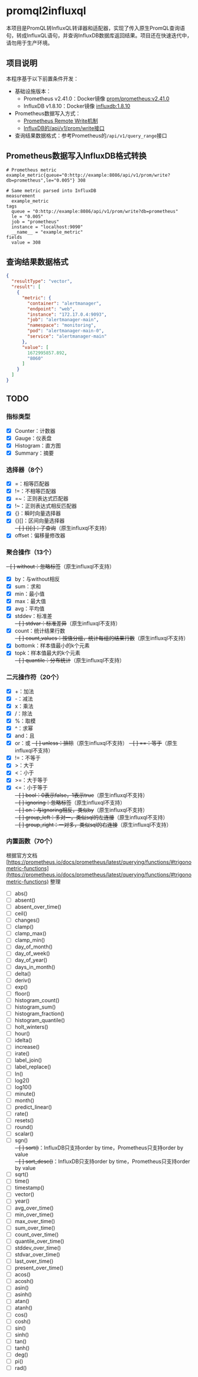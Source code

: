 # promql2influxql
本项目是PromQL转InfluxQL转译器和适配器，实现了传入原生PromQL查询语句，转成InfluxQL语句，并查询InfluxDB数据库返回结果。项目还在快速迭代中，请勿用于生产环境。

## 项目说明
本程序基于以下前置条件开发：
- 基础设施版本：
  - Prometheus v2.41.0：Docker镜像 [prom/prometheus:v2.41.0](https://hub.docker.com/r/prom/prometheus)
  - InfluxDB v1.8.10：Docker镜像 [influxdb:1.8.10](https://hub.docker.com/_/influxdb)
- Prometheus数据写入方式：
  - [Prometheus Remote Write机制](https://prometheus.io/docs/prometheus/latest/configuration/configuration/#remote_write)
  - [InfluxDB的/api/v1/prom/write接口](https://docs.influxdata.com/influxdb/v1.8/supported_protocols/prometheus/)
- 查询结果数据格式：参考Prometheus的`/api/v1/query_range`接口

## Prometheus数据写入InfluxDB格式转换
```shell
# Prometheus metric
example_metric{queue="0:http://example:8086/api/v1/prom/write?db=prometheus",le="0.005"} 308

# Same metric parsed into InfluxDB
measurement
  example_metric
tags
  queue = "0:http://example:8086/api/v1/prom/write?db=prometheus"
  le = "0.005"
  job = "prometheus"
  instance = "localhost:9090"
  __name__ = "example_metric"
fields
  value = 308
```

## 查询结果数据格式
```json
{
  "resultType": "vector",
  "result": [
    {
      "metric": {
        "container": "alertmanager",
        "endpoint": "web",
        "instance": "172.17.0.4:9093",
        "job": "alertmanager-main",
        "namespace": "monitoring",
        "pod": "alertmanager-main-0",
        "service": "alertmanager-main"
      },
      "value": [
        1672995857.892,
        "8060"
      ]
    }
  ]
}
```

## TODO
### 指标类型
- [x] Counter：计数器
- [x] Gauge：仪表盘
- [x] Histogram：直方图
- [x] Summary：摘要
### 选择器（8个）
- [x] =：相等匹配器
- [x] !=：不相等匹配器
- [x] =~：正则表达式匹配器
- [x] !~：正则表达式相反匹配器
- [x] {}：瞬时向量选择器
- [x] {}[]：区间向量选择器  
~~- [ ] {}\[:\]：子查询~~（原生influxql不支持）
- [x] offset：偏移量修改器
### 聚合操作（13个）
~~- [ ] without：忽略标签~~（原生influxql不支持）
- [x] by：与without相反
- [x] sum：求和
- [x] min：最小值
- [x] max：最大值
- [x] avg：平均值
- [x] stddev：标准差  
~~- [ ] stdvar：标准差异~~（原生influxql不支持）
- [x] count：统计结果行数  
~~- [ ] count_values：按值分组，统计每组的结果行数~~（原生influxql不支持）
- [x] bottomk：样本值最小的k个元素
- [x] topk：样本值最大的k个元素  
~~- [ ] quantile：分布统计~~（原生influxql不支持）
### 二元操作符（20个）
- [x] +：加法
- [x] -：减法
- [x] x：乘法
- [x] /：除法
- [x] %：取模
- [x] ^：求幂
- [x] and：且
- [x] or：或
~~- [ ] unless：排除~~（原生influxql不支持）
~~- [ ] ==：等于~~（原生influxql不支持）
- [x] !=：不等于
- [x] \>：大于
- [x] <：小于
- [x] \>=：大于等于
- [x] <=：小于等于  
~~- [ ] bool：0表示false，1表示true~~（原生influxql不支持）  
~~- [ ] ignoring：忽略标签~~（原生influxql不支持）  
~~- [ ] on：与ignoring相反，类似by~~（原生influxql不支持）  
~~- [ ] group_left：多对一，类似sql的左连接~~（原生influxql不支持）  
~~- [ ] group_right：一对多，类似sql的右连接~~（原生influxql不支持）  
### 内置函数（70个）
根据官方文档 [https://prometheus.io/docs/prometheus/latest/querying/functions/#trigonometric-functions](https://prometheus.io/docs/prometheus/latest/querying/functions/#trigonometric-functions) 整理
- [ ] abs()
- [ ] absent()
- [ ] absent_over_time()
- [ ] ceil()
- [ ] changes()
- [ ] clamp()
- [ ] clamp_max()
- [ ] clamp_min()
- [ ] day_of_month()
- [ ] day_of_week()
- [ ] day_of_year()
- [ ] days_in_month()
- [ ] delta()
- [ ] deriv()
- [ ] exp()
- [ ] floor()
- [ ] histogram_count()
- [ ] histogram_sum()
- [ ] histogram_fraction()
- [ ] histogram_quantile()
- [ ] holt_winters()
- [ ] hour()
- [ ] idelta()
- [ ] increase()
- [ ] irate()
- [ ] label_join()
- [ ] label_replace()
- [ ] ln()
- [ ] log2()
- [ ] log10()
- [ ] minute()
- [ ] month()
- [ ] predict_linear()
- [ ] rate()
- [ ] resets()
- [ ] round()
- [ ] scalar()
- [ ] sgn()  
~~- [ ] sort()~~：InfluxDB只支持order by time，Prometheus只支持order by value  
~~- [ ] sort_desc()~~：InfluxDB只支持order by time，Prometheus只支持order by value
- [ ] sqrt()
- [ ] time()
- [ ] timestamp()
- [ ] vector()
- [ ] year()
- [ ] avg_over_time()
- [ ] min_over_time()
- [ ] max_over_time()
- [ ] sum_over_time()
- [ ] count_over_time()
- [ ] quantile_over_time()
- [ ] stddev_over_time()
- [ ] stdvar_over_time()
- [ ] last_over_time()
- [ ] present_over_time()
- [ ] acos()
- [ ] acosh()
- [ ] asin()
- [ ] asinh()
- [ ] atan()
- [ ] atanh()
- [ ] cos()
- [ ] cosh()
- [ ] sin()
- [ ] sinh()
- [ ] tan()
- [ ] tanh()
- [ ] deg()
- [ ] pi()
- [ ] rad()